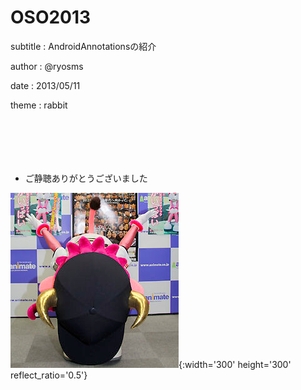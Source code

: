 # OSO2013

subtitle
:   AndroidAnnotationsの紹介

author
:   @ryosms

date
:   2013/05/11

theme
:    rabbit


# 　

* ご静聴ありがとうございました

![](./images/bell6.png){:width='300' height='300' reflect_ratio='0.5'}

